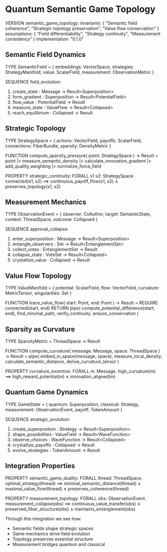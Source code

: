 # Quantum Semantic Game Topology

VERSION semantic_game_topology:
  invariants: {
    "Semantic field coherence",
    "Strategic topology preservation",
    "Value flow conservation"
  }
  assumptions: {
    "Field differentiability",
    "Strategy continuity",
    "Measurement consistency"
  }
  implementation: "0.1.0"

## Semantic Field Dynamics

TYPE SemanticField<T> = {
  embeddings: VectorSpace<T>,
  strategies: StrategyManifold<T>,
  value: ScalarField<TokenAmount>,
  measurement: ObservationMetric<T>
}

SEQUENCE field_evolution<T>:
  1. create_state : Message → Result<Superposition<T>>
  2. form_gradient : Superposition<T> → Result<PotentialField<T>>
  3. flow_value : PotentialField<T> → Result<ValueFlow>
  4. measure_state : ValueFlow → Result<Collapsed<T>>
  5. reach_equilibrium : Collapsed<T> → Result<Pattern>

## Strategic Topology

TYPE StrategySpace<T> = {
  actions: VectorField<Action>,
  payoffs: ScalarField<TokenAmount>,
  connections: FiberBundle<ThreadId>,
  sparsity: DensityMetric<T>
}

FUNCTION compute_sparsity_pressure<T>(
  point: StrategySpace<T>
) -> Result<Force> =
  point
    |> measure_semantic_density
    |> calculate_innovation_gradient
    |> add_quality_weighting
    |> normalize_force_field

PROPERTY strategic_continuity<T>:
  FORALL s1 s2: StrategySpace<T>.
    connected(s1, s2) ⟹
      continuous_payoff_flow(s1, s2) ∧
      preserves_topology(s1, s2)

## Measurement Mechanics

TYPE ObservationEvent<T> = {
  observer: CoAuthor,
  target: SemanticState<T>,
  context: ThreadSpace,
  outcome: Collapsed<T>
}

SEQUENCE approval_collapse<T>:
  1. enter_superposition : Message → Result<Superposition<T>>
  2. entangle_observers : Set<CoAuthor> → Result<EntanglementSet<CoAuthor>>
  3. collect_votes : EntanglementSet<CoAuthor> → Result<VoteSet>
  4. collapse_state : VoteSet → Result<Collapsed<T>>
  5. crystallize_value : Collapsed<T> → Result<TokenAmount>

## Value Flow Topology

TYPE ValueManifold<T> = {
  potential: ScalarField<TokenAmount>,
  flow: VectorField<ValueFlow>,
  curvature: MetricTensor<T>,
  singularities: Set<CriticalPoint>
}

FUNCTION trace_value_flow<T>(
  start: Point<T>,
  end: Point<T>
) -> Result<Geodesic> =
  REQUIRE connected(start, end)
  RETURN pipe(
    compute_potential_difference(start, end),
    find_minimal_path,
    verify_continuity,
    ensure_conservation
  )

## Sparsity as Curvature

TYPE SparsityMetric<T> = ThreadSpace → Result<Curvature>

FUNCTION compute_curvature<T>(
  message: Message,
  space: ThreadSpace
) -> Result<Curvature> =
  pipe(
    embed_in_space(message, space),
    measure_local_density,
    calculate_semantic_distance,
    derive_curvature_tensor
  )

PROPERTY curvature_incentive:
  FORALL m: Message.
    high_curvature(m) ⟹
      high_reward_potential(m) ∧
      innovation_aligned(m)

## Quantum Game Dynamics

TYPE GameState<T> = {
  quantum: Superposition<Strategy>,
  classical: Strategy,
  measurement: ObservationEvent<T>,
  payoff: TokenAmount
}

SEQUENCE strategic_evolution<T>:
  1. create_superposition : Strategy → Result<Superposition<Strategy>>
  2. shape_possibilities : ValueField<T> → Result<WaveFunction<Strategy>>
  3. observe_choices : WaveFunction<Strategy> → Result<Collapsed<Strategy>>
  4. crystallize_payoffs : Collapsed<Strategy> → Result<TokenAmount>
  5. evolve_strategies : TokenAmount → Result<Strategy>

## Integration Properties

PROPERTY semantic_game_duality<T>:
  FORALL thread: ThreadSpace.
    optimal_strategy(thread) ⟹
      minimal_semantic_distance(thread) ∧
      maximal_value_flow(thread) ∧
      preserves_coherence(thread)

PROPERTY measurement_topology<T>:
  FORALL obs: ObservationEvent<T>.
    measurement_collapse(obs) ⟹
      continuous_value_transfer(obs) ∧
      preserved_fiber_structure(obs) ∧
      maintains_entanglement(obs)

Through this integration we see how:
- Semantic fields shape strategic spaces
- Game mechanics drive field evolution
- Topology preserves essential structure
- Measurement bridges quantum and classical

